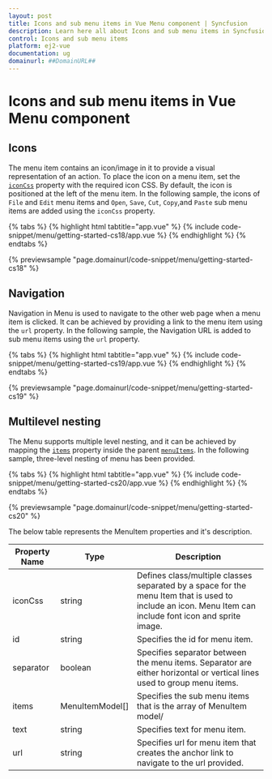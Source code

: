 ```yaml
---
layout: post
title: Icons and sub menu items in Vue Menu component | Syncfusion
description: Learn here all about Icons and sub menu items in Syncfusion Vue Menu component of Syncfusion Essential JS 2 and more.
control: Icons and sub menu items 
platform: ej2-vue
documentation: ug
domainurl: ##DomainURL##
---
```


# Icons and sub menu items in Vue Menu component

## Icons

The menu item contains an icon/image in it to provide a visual representation of an action. To place the icon on a menu item, set the [`iconCss`](https://ej2.syncfusion.com/vue/documentation/api/menu/menuItemModel/#iconcss) property with the required icon CSS. By default, the icon is positioned at the left of the menu item. In the following sample, the icons of `File` and `Edit` menu items and `Open`, `Save`, `Cut`, `Copy`,and `Paste` sub menu items are added using the `iconCss` property.

{% tabs %}
{% highlight html tabtitle="app.vue" %}
{% include code-snippet/menu/getting-started-cs18/app.vue %}
{% endhighlight %}
{% endtabs %}
        
{% previewsample "page.domainurl/code-snippet/menu/getting-started-cs18" %}

## Navigation

Navigation in Menu is used to navigate to the other web page when a menu item is clicked. It can be achieved by providing a link to the menu item using the `url` property. In the following sample, the Navigation URL is added to sub menu items using the `url` property.

{% tabs %}
{% highlight html tabtitle="app.vue" %}
{% include code-snippet/menu/getting-started-cs19/app.vue %}
{% endhighlight %}
{% endtabs %}
        
{% previewsample "page.domainurl/code-snippet/menu/getting-started-cs19" %}

## Multilevel nesting

The Menu supports multiple level nesting, and it can be achieved by mapping the [`items`](https://ej2.syncfusion.com/vue/documentation/api/menu/menuItemModel/#items) property inside the parent [`menuItems`](https://ej2.syncfusion.com/vue/documentation/api/menu/#items). In the following sample, three-level nesting of menu has been provided.

{% tabs %}
{% highlight html tabtitle="app.vue" %}
{% include code-snippet/menu/getting-started-cs20/app.vue %}
{% endhighlight %}
{% endtabs %}
        
{% previewsample "page.domainurl/code-snippet/menu/getting-started-cs20" %}

The below table represents the MenuItem properties and it's description.

Property Name | Type | Description
-----|----- | -----
|iconCss|string|Defines class/multiple classes separated by a space for the menu Item that is used to include an icon. Menu Item can include font icon and sprite image.
|id|string|Specifies the id for menu item.
|separator|boolean|Specifies separator between the menu items. Separator are either horizontal or vertical lines used to group menu items.
|items|MenuItemModel[]|Specifies the sub menu items that is the array of MenuItem model/
|text|string|Specifies text for menu item.
|url|string|Specifies url for menu item that creates the anchor link to navigate to the url provided.